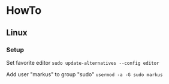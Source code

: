 # HowTo

## Linux

### Setup

Set favorite editor
`sudo update-alternatives --config editor`

Add user "markus" to group "sudo"
`usermod -a -G sudo markus`
